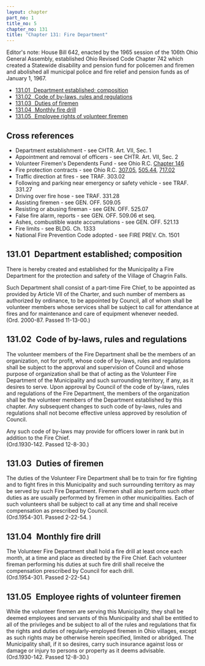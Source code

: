 ```yaml
---
layout: chapter
part_no: 1
title_no: 5
chapter_no: 131
title: "Chapter 131: Fire Department"
---
```


Editor's note: House Bill 642, enacted by the 1965 session of the 106th Ohio
General Assembly, established Ohio Revised Code Chapter 742 which created a
Statewide disability and pension fund for policemen and firemen and abolished
all municipal police and fire relief and pension funds as of January 1, 1967.

* [131.01   Department established; composition](#13101-department-established-composition)
* [131.02   Code of by-laws, rules and regulations](#13102-code-of-by-laws-rules-and-regulations)
* [131.03   Duties of firemen](#13103-duties-of-firemen)
* [131.04   Monthly fire drill](#13104-monthly-fire-drill)
* [131.05   Employee rights of volunteer firemen](#13105-employee-rights-of-volunteer-firemen)

## Cross references

* Department establishment - see CHTR. Art. VII, Sec. 1
* Appointment and removal of officers - see CHTR. Art. VII, Sec. 2
* Volunteer Firemen's Dependents Fund - see Ohio R.C. [Chapter 146][ORC Chapter 146]
* Fire protection contracts - see Ohio R.C. [307.05][ORC Section 307.05], [505.44][ORC Section 505.44], [717.02][ORC Section 717.02]
* Traffic direction at fires - see TRAF. 303.02
* Following and parking near emergency or safety vehicle - see TRAF. 331.27
* Driving over fire hose - see TRAF. 331.28
* Assisting firemen - see GEN. OFF. 509.05
* Resisting or abusing fireman - see GEN. OFF. 525.07
* False fire alarm, reports - see GEN. OFF. 509.06 et seq.
* Ashes, combustible waste accumulations - see GEN. OFF. 521.13
* Fire limits - see BLDG. Ch. 1333
* National Fire Prevention Code adopted - see FIRE PREV. Ch. 1501

## 131.01   Department established; composition

There is hereby created and established for the Municipality a Fire Department
for the protection and safety of the Village of Chagrin Falls.

Such Department shall consist of a part-time Fire Chief, to be appointed as
provided by Article VII of the Charter, and such number of members as authorized
by ordinance, to be appointed by Council, all of whom shall be volunteer members
whose services shall be subject to call for attendance at fires and for
maintenance and care of equipment whenever needed.\
(Ord. 2000-87. Passed 11-13-00.)

## 131.02   Code of by-laws, rules and regulations

The volunteer members of the Fire Department shall be the members of an
organization, not for profit, whose code of by-laws, rules and regulations shall
be subject to the approval and supervision of Council and whose purpose of
organization shall be that of acting as the Volunteer Fire Department of the
Municipality and such surrounding territory, if any, as it desires to serve.
Upon approval by Council of the code of by-laws, rules and regulations of the
Fire Department, the members of the organization shall be the volunteer members
of the Department established by this chapter. Any subsequent changes to such
code of by-laws, rules and regulations shall not become effective unless
approved by resolution of Council.

Any such code of by-laws may provide for officers lower in rank but in addition
to the Fire Chief.\
(Ord.1930-142. Passed 12-8-30.)

## 131.03   Duties of firemen

The duties of the Volunteer Fire Department shall be to train for fire fighting
and to fight fires in this Municipality and such surrounding territory as may be
served by such Fire Department. Firemen shall also perform such other duties as
are usually performed by firemen in other municipalities. Each of such
volunteers shall be subject to call at any time and shall receive compensation
as prescribed by Council.\
(Ord.1954-301. Passed 2-22-54. )

## 131.04   Monthly fire drill

The Volunteer Fire Department shall hold a fire drill at least once each month,
at a time and place as directed by the Fire Chief. Each volunteer fireman
performing his duties at such fire drill shall receive the compensation
prescribed by Council for each drill.\
(Ord.1954-301. Passed 2-22-54.)

## 131.05   Employee rights of volunteer firemen

While the volunteer firemen are serving this Municipality, they shall be deemed
employees and servants of this Municipality and shall be entitled to all of the
privileges and be subject to all of the rules and regulations that fix the
rights and duties of regularly-employed firemen in Ohio villages, except as such
rights may be otherwise herein specified, limited or abridged. The Municipality
shall, if it so desires, carry such insurance against loss or damage or injury
to persons or property as it deems advisable.\
(Ord.1930-142. Passed 12-8-30.)

[ORC Chapter 146]:<https://codes.ohio.gov/ohio-revised-code/chapter-146>
[ORC Section 307.05]:<https://codes.ohio.gov/ohio-revised-code/section-307.05>
[ORC Section 505.44]:<https://codes.ohio.gov/ohio-revised-code/section-505.44>
[ORC Section 717.02]:<https://codes.ohio.gov/ohio-revised-code/section-717.02>

